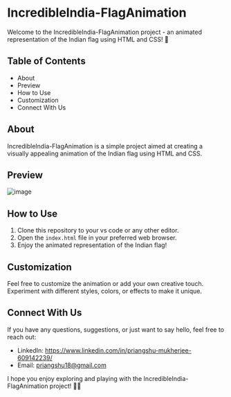 # IncredibleIndia-FlagAnimation

Welcome to the IncredibleIndia-FlagAnimation project - an animated representation of the Indian flag using HTML and CSS! 🎉

## Table of Contents
- About
- Preview
- How to Use
- Customization
- Connect With Us

## About
IncredibleIndia-FlagAnimation is a simple project aimed at creating a visually appealing animation of the Indian flag using HTML and CSS.

## Preview
![image](https://github.com/Priangshu-18/IncredibleIndia-FlagAnimation/assets/157562695/7f074a16-5bdd-44e8-8dbf-1c5f4477895a)


## How to Use
1. Clone this repository to your vs code or any other editor.
2. Open the `index.html` file in your preferred web browser.
3. Enjoy the animated representation of the Indian flag!

## Customization
Feel free to customize the animation or add your own creative touch. Experiment with different styles, colors, or effects to make it unique.

## Connect With Us
If you have any questions, suggestions, or just want to say hello, feel free to reach out:

- LinkedIn: https://www.linkedin.com/in/priangshu-mukherjee-609142239/
- Email: priangshu18@gmail.com

I hope you enjoy exploring and playing with the IncredibleIndia-FlagAnimation project! 🚀✨
